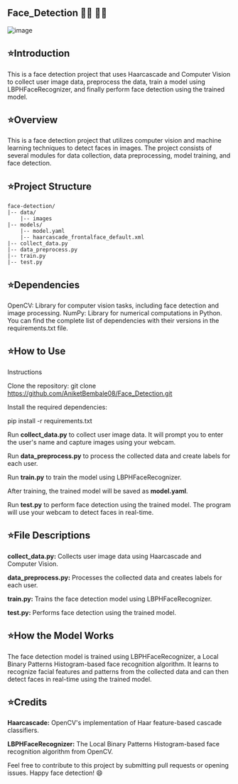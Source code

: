 ## Face_Detection 🧑‍🦱 🧑‍🦰


![image](https://github.com/AniketBembale08/Face_Detection/assets/121147984/3e213a0e-26ec-4091-a3a5-e87bee2e7803)



## ⭐️Introduction
This is a face detection project that uses Haarcascade and Computer Vision to collect user image data, preprocess the data, train a model using LBPHFaceRecognizer, and finally perform face detection using the trained model.

## ⭐️Overview
This is a face detection project that utilizes computer vision and machine learning techniques to detect faces in images. The project consists of several modules for data collection, data preprocessing, model training, and face detection.

## ⭐️Project Structure

    face-detection/
    |-- data/
        |-- images
    |-- models/
        |-- model.yaml
        |-- haarcascade_frontalface_default.xml
    |-- collect_data.py
    |-- data_preprocess.py
    |-- train.py
    |-- test.py

  

## ⭐️Dependencies

OpenCV: Library for computer vision tasks, including face detection and image processing.
NumPy: Library for numerical computations in Python.
You can find the complete list of dependencies with their versions in the requirements.txt file.

## ⭐️How to Use
Instructions

Clone the repository: git clone   https://github.com/AniketBembale08/Face_Detection.git

Install the required dependencies: 

pip install -r requirements.txt

Run **collect_data.py** to collect user image data. It will prompt you to enter the user's name and capture images using your webcam.

Run **data_preprocess.py** to process the collected data and create labels for each user.

Run **train.py** to train the model using LBPHFaceRecognizer.

After training, the trained model will be saved as **model.yaml**.

Run **test.py** to perform face detection using the trained model. The program will use your webcam to detect faces in real-time.

## ⭐️File Descriptions
**collect_data.py:** Collects user image data using Haarcascade and Computer Vision.

**data_preprocess.py:** Processes the collected data and creates labels for each user.

**train.py:** Trains the face detection model using LBPHFaceRecognizer.

**test.py:** Performs face detection using the trained model.

## ⭐️How the Model Works
The face detection model is trained using LBPHFaceRecognizer, a Local Binary Patterns Histogram-based face recognition algorithm. It learns to recognize facial features and patterns from the collected data and can then detect faces in real-time using the trained model.

## ⭐️Credits
**Haarcascade:** OpenCV's implementation of Haar feature-based cascade classifiers.

**LBPHFaceRecognizer:** The Local Binary Patterns Histogram-based face recognition algorithm from OpenCV.


Feel free to contribute to this project by submitting pull requests or opening issues. Happy face detection! 😄
















